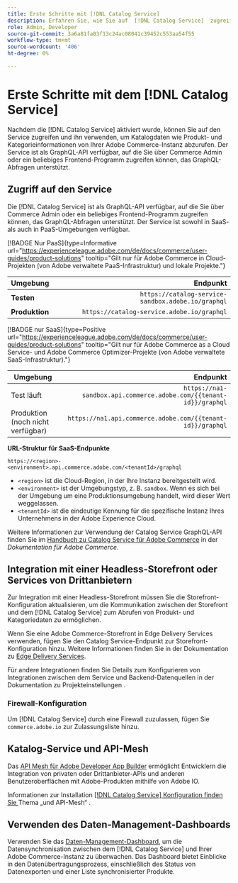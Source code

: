 ```yaml
---
title: Erste Schritte mit [!DNL Catalog Service]
description: Erfahren Sie, wie Sie auf  [!DNL Catalog Service]  zugreifen und mit Frontend-Anwendungen und Services von Drittanbietern integrieren können.
role: Admin, Developer
source-git-commit: 3a6a81fa03f13c24ac08041c39452c553aa54f55
workflow-type: tm+mt
source-wordcount: '406'
ht-degree: 0%

---
```



# Erste Schritte mit dem [!DNL Catalog Service]

Nachdem die [!DNL Catalog Service] aktiviert wurde, können Sie auf den Service zugreifen und ihn verwenden, um Katalogdaten wie Produkt- und Kategorieinformationen von Ihrer Adobe Commerce-Instanz abzurufen. Der Service ist als GraphQL-API verfügbar, auf die Sie über Commerce Admin oder ein beliebiges Frontend-Programm zugreifen können, das GraphQL-Abfragen unterstützt.

## Zugriff auf den Service

Die [!DNL Catalog Service] ist als GraphQL-API verfügbar, auf die Sie über Commerce Admin oder ein beliebiges Frontend-Programm zugreifen können, das GraphQL-Abfragen unterstützt. Der Service ist sowohl in SaaS- als auch in PaaS-Umgebungen verfügbar.


[!BADGE Nur PaaS]{type=Informative url="https://experienceleague.adobe.com/de/docs/commerce/user-guides/product-solutions" tooltip="Gilt nur für Adobe Commerce in Cloud-Projekten (von Adobe verwaltete PaaS-Infrastruktur) und lokale Projekte."}

| Umgebung | Endpunkt |
|------------ | ----------: |
| **Testen** | `https://catalog-service-sandbox.adobe.io/graphql` |
| **Produktion** | `https://catalog-service.adobe.io/graphql` |

[!BADGE nur SaaS]{type=Positive url="https://experienceleague.adobe.com/de/docs/commerce/user-guides/product-solutions" tooltip="Gilt nur für Adobe Commerce as a Cloud Service- und Adobe Commerce Optimizer-Projekte (von Adobe verwaltete SaaS-Infrastruktur)."}

| Umgebung | Endpunkt |
| ------------ | --------:|
| Test läuft | `https://na1-sandbox.api.commerce.adobe.com/{{tenant-id}}/graphql` |
| Produktion (noch nicht verfügbar) | `https://na1.api.commerce.adobe.com/{{tenant-id}}/graphql` |

**URL-Struktur für SaaS-Endpunkte**

```text
https://<region>-<environment>.api.commerce.adobe.com/<tenantId>/graphql
```

- `<region>` ist die Cloud-Region, in der Ihre Instanz bereitgestellt wird.
- `<environment>` ist der Umgebungstyp, z. B. `sandbox`. Wenn es sich bei der Umgebung um eine Produktionsumgebung handelt, wird dieser Wert weggelassen.
- `<tenantId>` ist die eindeutige Kennung für die spezifische Instanz Ihres Unternehmens in der Adobe Experience Cloud.

Weitere Informationen zur Verwendung der Catalog Service GraphQL-API finden Sie im [Handbuch zu Catalog Service für Adobe Commerce](https://developer.adobe.com/commerce/webapi/graphql/schema/catalog-service/) in der *Dokumentation für Adobe Commerce*.


## Integration mit einer Headless-Storefront oder Services von Drittanbietern

Zur Integration mit einer Headless-Storefront müssen Sie die Storefront-Konfiguration aktualisieren, um die Kommunikation zwischen der Storefront und dem [!DNL Catalog Service] zum Abrufen von Produkt- und Kategoriedaten zu ermöglichen.

Wenn Sie eine Adobe Commerce-Storefront in Edge Delivery Services verwenden, fügen Sie den Catalog Service-Endpunkt zur Storefront-Konfiguration hinzu. Weitere Informationen finden Sie in der Dokumentation zu [Edge Delivery Services](https://experienceleague.adobe.com/developer/commerce/storefront/setup/configuration/commerce-configuration/?lang=de#storefront-configuration).

Für andere Integrationen finden Sie Details zum Konfigurieren von Integrationen zwischen dem Service und Backend-Datenquellen in der Dokumentation zu Projekteinstellungen .


### Firewall-Konfiguration

Um [!DNL Catalog Service] durch eine Firewall zuzulassen, fügen Sie `commerce.adobe.io` zur Zulassungsliste hinzu.

## Katalog-Service und API-Mesh

Das [API Mesh für Adobe Developer App Builder](https://developer.adobe.com/graphql-mesh-gateway/gateway/overview/) ermöglicht Entwicklern die Integration von privaten oder Drittanbieter-APIs und anderen Benutzeroberflächen mit Adobe-Produkten mithilfe von Adobe IO.

Informationen zur Installation [[!DNL Catalog Service]  Konfiguration finden Sie ](mesh.md) Thema „und API-Mesh“ .

## Verwenden des Daten-Management-Dashboards

Verwenden Sie das [Daten-Management-Dashboard](https://experienceleague.adobe.com/de/docs/commerce-admin/systems/data-transfer/data-dashboard), um die Datensynchronisation zwischen dem [!DNL Catalog Service] und Ihrer Adobe Commerce-Instanz zu überwachen. Das Dashboard bietet Einblicke in den Datenübertragungsprozess, einschließlich des Status von Datenexporten und einer Liste synchronisierter Produkte.
